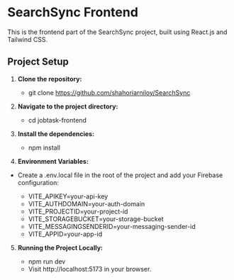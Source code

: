 
# SearchSync Frontend

This is the frontend part of the SearchSync project, built using React.js and Tailwind CSS.

## Project Setup


1. **Clone the repository:**
   
   - git clone https://github.com/shahoriarniloy/SearchSync

2. **Navigate to the project directory:**

    - cd jobtask-frontend

3. **Install the dependencies:**

    - npm install
    
4. **Environment Variables:**

 - Create a .env.local file in the root of the project and add your Firebase configuration:


    - VITE_APIKEY=your-api-key
    - VITE_AUTHDOMAIN=your-auth-domain
    - VITE_PROJECTID=your-project-id
    - VITE_STORAGEBUCKET=your-storage-bucket
    - VITE_MESSAGINGSENDERID=your-messaging-sender-id
    - VITE_APPID=your-app-id
5. **Running the Project Locally:**

    - npm run dev
    - Visit http://localhost:5173 in your browser.
